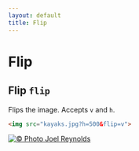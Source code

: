 ```yaml
---
layout: default
title: Flip
---
```


# Flip

## Flip `flip`

Flips the image. Accepts `v` and `h`.

~~~ html
<img src="kayaks.jpg?h=500&flip=v">
~~~

[![© Photo Joel Reynolds](https://glide.herokuapp.com/1.0/kayaks.jpg?h=500&flip=v)](https://glide.herokuapp.com/1.0/kayaks.jpg?h=500&flip=v)
